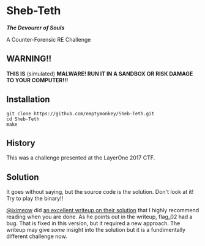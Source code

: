 # Sheb-Teth

___The Devourer of Souls___

A Counter-Forensic RE Challenge

## WARNING!!
__THIS IS__ (simulated) __MALWARE! RUN IT IN A SANDBOX OR RISK DAMAGE TO YOUR COMPUTER!!!__

## Installation ##

	git clone https://github.com/emptymonkey/Sheb-Teth.git
	cd Sheb-Teth
	make

## History
This was a challenge presented at the LayerOne 2017 CTF.

## Solution ##
It goes without saying, but the source code is the solution. Don't look at it! Try to play the binary!! 

[@iximeow](https://twitter.com/iximeow) did [an excellent writeup on their solution](https://www.iximeow.net/ctfs/2017/layerone/writeup_sheb-teth.html) that I highly recommend reading when you are done. As he points out in the writeup, flag_02 had a bug. That is fixed in this version, but it required a new approach. The writeup may give _some_ insight into the solution but it is a fundimentally different challenge now. 

